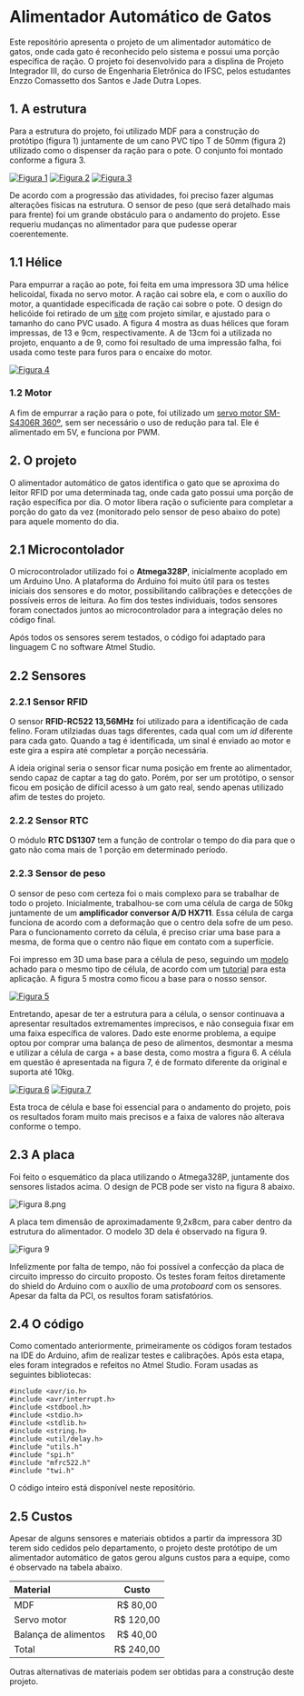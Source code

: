 # Alimentador Automático de Gatos
Este repositório apresenta o projeto de um alimentador automático de gatos, onde cada gato é reconhecido pelo sistema e possui uma porção específica de ração. O projeto foi desenvolvido para a displina de Projeto Integrador III, do curso de Engenharia Eletrônica do IFSC, pelos estudantes Enzzo Comassetto dos Santos e Jade Dutra Lopes.


## 1. A estrutura

   Para a estrutura do projeto, foi utilizado MDF para a construção do protótipo (figura 1) juntamente de um cano PVC tipo T de 50mm (figura 2) utilizado como o dispenser da ração para o pote. O conjunto foi montado conforme a figura 3.

[![Figura 1](https://www.imagemhost.com.br/images/2022/07/26/estrutura-1.th.jpg)](https://www.imagemhost.com.br/image/rTlkOC)
[![Figura 2](https://www.imagemhost.com.br/images/2022/07/26/estrutura-2.th.jpg)](https://www.imagemhost.com.br/image/rTlwlL)
[![Figura 3](https://www.imagemhost.com.br/images/2022/07/26/estrutura-3.th.jpg)](https://www.imagemhost.com.br/image/rTlzaB)

  De acordo com a progressão das atividades, foi preciso fazer algumas alterações físicas na estrutura. O sensor de peso (que será detalhado mais para frente) foi um grande obstáculo para o andamento do projeto. Esse requeriu mudanças no alimentador para que pudesse operar coerentemente. 
  
## 1.1 Hélice

   Para empurrar a ração ao pote, foi feita em uma impressora 3D uma hélice helicoidal, fixada no servo motor. A ração cai sobre ela, e com o auxílio do motor, a quantidade especificada de ração cai sobre o pote. O design do helicóide foi retirado de um [site](https://www.thingiverse.com/thing:27854) com projeto similar, e ajustado para o tamanho do cano PVC usado. A figura 4 mostra as duas hélices que foram impressas, de 13 e 9cm, respectivamente. A de 13cm foi a utilizada no projeto, enquanto a de 9, como foi resultado de uma impressão falha, foi usada como teste para furos para o encaixe do motor.
  
[![Figura 4](https://www.imagemhost.com.br/images/2022/07/26/helicoide-1.md.jpg)](https://www.imagemhost.com.br/image/rTlaZK)


### 1.2 Motor

  A fim de empurrar a ração para o pote, foi utilizado um [servo motor SM-S4306R 360º](https://www.filipeflop.com/produto/servo-motor-sm-s4306r-360-graus-acessorios/), sem ser necessário o uso de redução para tal. Ele é alimentado em 5V, e funciona por PWM.
  
### 
  
## 2. O projeto

  O alimentador automático de gatos identifica o gato que se aproxima do leitor RFID por uma determinada tag, onde cada gato possui uma porção de ração específica por dia. O motor libera ração o suficiente para completar a porção do gato da vez (monitorado pelo sensor de peso abaixo do pote) para aquele momento do dia.
  
 ## 2.1 Microcontolador
 
  O microcontrolador utilizado foi o **Atmega328P**, inicialmente acoplado em um Arduino Uno. A plataforma do Arduino foi muito útil para os testes iniciais dos sensores e do motor, possibilitando calibrações e detecções de possíveis erros de leitura. Ao fim dos testes individuais, todos sensores foram conectados juntos ao microcontrolador para a integração deles no código final.
  
   Após todos os sensores serem testados, o código foi adaptado para linguagem C no software Atmel Studio.

 
 ## 2.2 Sensores
 
 ### 2.2.1 Sensor RFID
 
  O sensor **RFID-RC522 13,56MHz** foi utilizado para a identificação de cada felino. Foram utilziadas duas tags diferentes, cada qual com um _id_ diferente para cada gato. Quando a tag é identificada, um sinal é enviado ao motor e este gira a espira até completar a porção necessária.
  
  A ideia original seria o sensor ficar numa posição em frente ao alimentador, sendo capaz de captar a tag do gato. Porém, por ser um protótipo, o sensor ficou em posição de difícil acesso à um gato real, sendo apenas utilizado afim de testes do projeto.
  
 ### 2.2.2 Sensor RTC
 
  O módulo **RTC DS1307** tem a função de controlar o tempo do dia para que o gato não coma mais de 1 porção em determinado período.
  
 ### 2.2.3 Sensor de peso
 
  O sensor de peso com certeza foi o mais complexo para se trabalhar de todo o projeto. Inicialmente, trabalhou-se com uma célula de carga de 50kg juntamente de um **amplificador conversor A/D HX711**. Essa célula de carga funciona de acordo com a deformação que o centro dela sofre de um peso. Para o funcionamento correto da célula, é preciso criar uma base para a mesma, de forma que o centro não fique em contato com a superfície. 
  
  Foi impresso em 3D uma base para a célula de peso, seguindo um [modelo](https://www.thingiverse.com/thing:2624188) achado para o mesmo tipo de célula, de acordo com um [tutorial](https://circuitjournal.com/50kg-load-cells-with-HX711#1x50) para esta aplicação. A figura 5 mostra como ficou a base para o nosso sensor.
  
[![Figura 5](https://www.imagemhost.com.br/images/2022/07/27/base-cel.md.jpg)](https://www.imagemhost.com.br/image/rTBF9Y)

Entretando, apesar de ter a estrutura para a célula, o sensor continuava a apresentar resultados extremamentes imprecisos, e não conseguia fixar em uma faixa específica de valores. Dado este enorme problema, a equipe optou por comprar uma balança de peso de alimentos, desmontar a mesma e utilizar a célula de carga + a base desta, como mostra a figura 6. A célula em questão é apresentada na figura 7, é de formato diferente da original e suporta até 10kg.

[![Figura 6](https://www.imagemhost.com.br/images/2022/07/27/sensor-peso-2.md.jpg)](https://www.imagemhost.com.br/image/rTB4zI)
[![Figura 7](https://www.imagemhost.com.br/images/2022/07/27/celula-carga.md.jpg)](https://www.imagemhost.com.br/image/rTBMxS)

Esta troca de célula e base foi essencial para o andamento do projeto, pois os resultados foram muito mais precisos e a faixa de valores não alterava conforme o tempo.
  
## 2.3 A placa

Foi feito o esquemático da placa utilizando o Atmega328P, juntamente dos sensores listados acima. O design de PCB pode ser visto na figura 8 abaixo.

![Figura 8.png](https://www.imagemhost.com.br/images/2022/07/27/4.png)

A placa tem dimensão de aproximadamente 9,2x8cm, para caber dentro da estrutura do alimentador. O modelo 3D dela é observado na figura 9.

![Figura 9](https://www.imagemhost.com.br/images/2022/07/27/2.png)

Infelizmente por falta de tempo, não foi possível a confecção da placa de circuito impresso do circuito proposto. Os testes foram feitos diretamente do shield do Arduino com o auxílio de uma *protoboard* com os sensores. Apesar da falta da PCI, os resultos foram satisfatórios.

## 2.4 O código

Como comentado anteriormente, primeiramente os códigos foram testados na IDE do Arduino, afim de realizar testes e calibrações. Após esta etapa, eles foram integrados e refeitos no Atmel Studio. Foram usadas as seguintes bibliotecas:

```
#include <avr/io.h>
#include <avr/interrupt.h>
#include <stdbool.h>
#include <stdio.h>
#include <stdlib.h>
#include <string.h>
#include <util/delay.h>
#include "utils.h"
#include "spi.h"
#include "mfrc522.h"
#include "twi.h"
```

O código inteiro está disponível neste repositório.

## 2.5 Custos

Apesar de alguns sensores e materiais obtidos a partir da impressora 3D terem sido cedidos pelo departamento, o projeto deste protótipo de um alimentador automático de gatos gerou alguns custos para a equipe, como é observado na tabela abaixo.

| Material | Custo | 
| :------------------ | :----------: | 
| MDF               | R$ 80,00        | 
| Servo motor               | R$ 120,00        | 
| Balança de alimentos               | R$ 40,00        | 
| Total  | R$ 240,00 |

Outras alternativas de materiais podem ser obtidas para a construção deste projeto.
